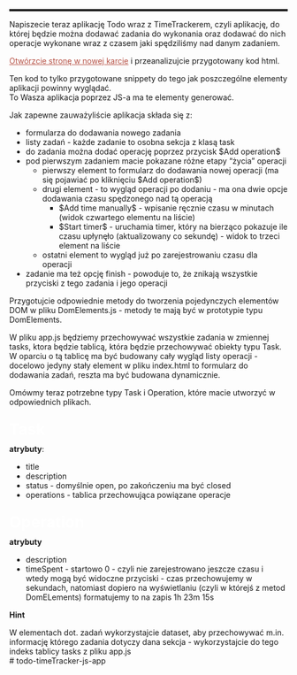 <style type="text/css">.rendered-markdown{font-size:14px} .rendered-markdown>*:first-child{margin-top:0!important} .rendered-markdown>*:last-child{margin-bottom:0!important} .rendered-markdown a{text-decoration:underline;color:#b75246} .rendered-markdown a:hover{color:#f36050} .rendered-markdown h1, .rendered-markdown h2, .rendered-markdown h3, .rendered-markdown h4, .rendered-markdown h5, .rendered-markdown h6{margin:24px 0 10px;padding:0;font-weight:bold;-webkit-font-smoothing:antialiased;cursor:text;position:relative} .rendered-markdown h1 tt, .rendered-markdown h1 code, .rendered-markdown h2 tt, .rendered-markdown h2 code, .rendered-markdown h3 tt, .rendered-markdown h3 code, .rendered-markdown h4 tt, .rendered-markdown h4 code, .rendered-markdown h5 tt, .rendered-markdown h5 code, .rendered-markdown h6 tt, .rendered-markdown h6 code{font-size:inherit} .rendered-markdown h1{font-size:28px;color:#fff} .rendered-markdown h2{font-size:22px;border-bottom:1px solid #ccc;color:#000} .rendered-markdown h3{font-size:18px} .rendered-markdown h4{font-size:16px} .rendered-markdown h5{font-size:14px} .rendered-markdown h6{color:#777;font-size:14px} .rendered-markdown p, .rendered-markdown blockquote, .rendered-markdown ul, .rendered-markdown ol, .rendered-markdown dl, .rendered-markdown table, .rendered-markdown pre{margin:15px 0} .rendered-markdown hr{border:0 none;color:#ccc;height:4px;padding:0} .rendered-markdown>h2:first-child, .rendered-markdown>h1:first-child, .rendered-markdown>h1:first-child+h2, .rendered-markdown>h3:first-child, .rendered-markdown>h4:first-child, .rendered-markdown>h5:first-child, .rendered-markdown>h6:first-child{margin-top:0;padding-top:0} .rendered-markdown a:first-child h1, .rendered-markdown a:first-child h2, .rendered-markdown a:first-child h3, .rendered-markdown a:first-child h4, .rendered-markdown a:first-child h5, .rendered-markdown a:first-child h6{margin-top:0;padding-top:0} .rendered-markdown h1+p, .rendered-markdown h2+p, .rendered-markdown h3+p, .rendered-markdown h4+p, .rendered-markdown h5+p, .rendered-markdown h6+p{margin-top:0} .rendered-markdown ul, .rendered-markdown ol{padding-left:30px} .rendered-markdown ul li>:first-child, .rendered-markdown ul li ul:first-of-type, .rendered-markdown ol li>:first-child, .rendered-markdown ol li ul:first-of-type{margin-top:0} .rendered-markdown ul ul, .rendered-markdown ul ol, .rendered-markdown ol ol, .rendered-markdown ol ul{margin-bottom:0} .rendered-markdown dl{padding:0} .rendered-markdown dl dt{font-size:14px;font-weight:bold;font-style:italic;padding:0;margin:15px 0 5px} .rendered-markdown dl dt:first-child{padding:0} .rendered-markdown dl dt>:first-child{margin-top:0} .rendered-markdown dl dt>:last-child{margin-bottom:0} .rendered-markdown dl dd{margin:0 0 15px;padding:0 15px} .rendered-markdown dl dd>:first-child{margin-top:0} .rendered-markdown dl dd>:last-child{margin-bottom:0} .rendered-markdown blockquote{border-left:4px solid #DDD;padding:0 15px;color:#777} .rendered-markdown blockquote>:first-child{margin-top:0} .rendered-markdown blockquote>:last-child{margin-bottom:0} .rendered-markdown table th{font-weight:bold} .rendered-markdown table th, .rendered-markdown table td{border:1px solid #ccc;padding:6px 13px} .rendered-markdown table tr{border-top:1px solid #ccc;background-color:#fff} .rendered-markdown table tr:nth-child(2n){background-color:#f8f8f8} .rendered-markdown img{max-width:100%;-moz-box-sizing:border-box;box-sizing:border-box} .rendered-markdown code, .rendered-markdown tt{margin:0 2px;padding:0 5px;border:1px solid #eaeaea;background-color:#f8f8f8;border-radius:3px} .rendered-markdown code{white-space:nowrap} .rendered-markdown pre>code{margin:0;padding:0;white-space:pre;border:0;background:transparent} .rendered-markdown .highlight pre, .rendered-markdown pre{background-color:#f8f8f8;border:1px solid #ccc;font-size:13px;line-height:19px;overflow:auto;padding:6px 10px;border-radius:3px} .rendered-markdown pre code, .rendered-markdown pre tt{margin:0;padding:0;background-color:transparent;border:0}</style>
<div class="rendered-markdown"><hr />
<p>Napiszecie teraz aplikację Todo wraz z TimeTrackerem, czyli aplikację, do której będzie można dodawać zadania do wykonania oraz dodawać do nich operacje wykonane wraz z czasem jaki spędziliśmy nad danym zadaniem.</p>
<p><a href="lab.dom.formularze.time-tracker /index.html" target="_blank">Otwórzcie stronę w nowej karcie</a> i przeanalizujcie przygotowany kod html.</p>
<p>Ten kod to tylko przygotowane snippety do tego jak poszczególne elementy aplikacji powinny wyglądać.
<br  />To Wasza aplikacja poprzez JS-a ma te elementy generować.</p>
<p>Jak zapewne zauważyliście aplikacja składa się z:</p>
<ul>
<li>formularza do dodawania nowego zadania</li>
<li>listy zadań - każde zadanie to osobna sekcja z klasą task</li>
<li>do zadania można dodać operację poprzez przycisk $Add operation$</li>
<li>pod pierwszym zadaniem macie pokazane różne etapy &ldquo;życia&rdquo; operacji<ul>
<li>pierwszy element to formularz do dodawania nowej operacji (ma się pojawiać po kliknięciu $Add operation$)</li>
<li>drugi element - to wygląd operacji po dodaniu - ma ona dwie opcje dodawania czasu spędzonego nad tą operacją<ul>
<li>$Add time manually$ - wpisanie ręcznie czasu w minutach (widok czwartego elementu na liście)</li>
<li>$Start timer$ - uruchamia timer, który na bierząco pokazuje ile czasu upłynęło (aktualizowany co sekundę) - widok to trzeci element na liście</li>
</ul>
</li>
<li>ostatni element to wygląd już po zarejestrowaniu czasu dla operacji</li>
</ul>
</li>
<li>zadanie ma też opcję finish - powoduje to, że znikają wszystkie przyciski z tego zadania i jego operacji</li>
</ul>
<p>Przygotujcie odpowiednie metody do tworzenia pojedynczych elementów DOM w pliku DomElements.js - metody te mają być w prototypie typu DomElements.</p>
<p>W pliku app.js będziemy przechowywać wszystkie zadania w zmiennej tasks, ktora będzie tablicą, która będzie przechowywać obiekty typu Task.
<br  />W oparciu o tą tablicę ma być budowany cały wygląd listy operacji - docelowo jedyny stały element w pliku index.html to formularz do dodawania zadań, reszta ma być budowana dynamicznie.</p>
<p>Omówmy teraz potrzebne typy Task i Operation, które macie utworzyć w odpowiednich plikach.</p>
<h1>Task</h1>
<p><strong>atrybuty</strong>:</p>
<ul>
<li>title</li>
<li>description</li>
<li>status - domyślnie open, po zakończeniu ma być closed</li>
<li>operations - tablica przechowująca powiązane operacje</li>
</ul>
<h1>Operation</h1>
<p><strong>atrybuty</strong></p>
<ul>
<li>description</li>
<li>timeSpent - startowo 0 - czyli nie zarejestrowano jeszcze czasu i wtedy mogą być widoczne przyciski - czas przechowujemy w sekundach, natomiast dopiero na wyświetlaniu (czyli w którejś z metod DomELements) formatujemy to na zapis 1h 23m 15s</li>
</ul>
<p><strong>Hint</strong></p>
<p>W elementach dot. zadań wykorzystajcie dataset, aby przechowywać m.in. informację którego zadania dotyczy dana sekcja - wykorzystajcie do tego indeks tablicy tasks z pliku app.js</p>
</div># todo-timeTracker-js-app
